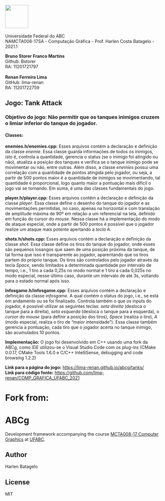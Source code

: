  <img src="https://upload.wikimedia.org/wikipedia/commons/e/ee/Ufabc_logo.png" width="75"/> <br /> <br /> Universidade Federal do ABC <br />
NAMCTA008-17SA - Computação Gráfica - Prof. Harlen Costa Batagelo - 2021.1



**Bruno Storer Franco Martins** <br /> Github: Bstorer <br /> RA: 11201721797 <br /> <br />
**Renan Ferreira Lima** <br /> GitHub: lima-renan	<br /> RA: 11201722759


## Jogo: Tank Attack <br />
### Objetivo do jogo: Não permitir que os tanques inimigos cruzem o limiar inferior do tanque do jogador.


#### Classes: <br />
**enemies.h/enemies.cpp:** Esses arquivos contém a declaração e definição da classe *enemie*. Essa classe guarda informações de todos os inimigos, isto é, controla a quantidade, gerencia o status (se o inimigo foi atingido ou não), atualiza a posição dos tanques e verifica se o tanque inimigo pode se movimentar ou não, entre outras. Além disso, a classe *enemies* possui uma correlação com a quantidade de pontos atingida pelo jogador, ou seja, a partir de 500 pontos maior é a quantidade de inimigos se movimentando, tal quantidade é proporcional, logo quanto maior a pontuação mais difícil o jogo vai se tornando. Em suma, é uma das classes fundamentais do jogo.

**player.h/player.cpp:** Esses arquivos contém a declaração e definição da classe *player*. Essa classe define o desenho do tanque do jogador e as movimentações permitidas, no caso, apenas na horizontal e com translação de amplitude máxima de 90º em relação a um referencial na tela, definido em função do cursor do *mouse*. Nessa classe há a implementação do modo de ataque especial, onde a partir de 500 pontos é possível que o jogador realize um ataque mais potente apertando a *tecla A*. 

**shots.h/shots.cpp:** Esses arquivos contém a declaração e definição da classe *shot*. Essa classe define os tiros do tanque do jogador, onde esses são pequenos losangos que saem de uma posição próxima da tanque, de tal forma que isso é transparente ao jogador, aparentando que os tiros partem do próprio tanque. Os tiros são controlados pelo jogador através da tecla *Space*, sendo limitados a determinada quantidade por intervalo de tempo, i.e., 1 tiro a cada 0,25s no modo normal e 1 tiro a cada 0,025s no modo especial, nesse último caso, durante um intervalo de até 3s, voltando para o estado normal após isso.

**Infosgame.h/infosgame.cpp:** Esses arquivos contém a declaração e definição da classe *infosgame*. A qual contém o status do jogo, i.e., se está em andamento ou se foi finalizado. Controla também o que os inputs do jogador, é possível utilizar as seguintes teclas: *seta direita* (desloca o tanque para a direita), *seta esquerda* (desloca o tanque para a esquerda), o *cursor do mouse* (para definir a posição dos tiros), *Space* (realiza o tiro), *A* (modo especial, realiza o tiro de “maior intensidade”). Essa classe também gerencia a pontuação, cada tiro que o jogador acerta no tanque inimigo, são acumulados 10 pontos.

**Implementação:** O jogo foi desenvolvido em C++ usando uma fork da ABCg, como IDE utilizou-se o Visual Studio Code com os plug-ins (CMake 0.0.17, CMake Tools 1.6.0 e C/C++ IntelliSense, debugging and code browsing 1.2.2)

**Link para a página do jogo:** <https://lima-renan.github.io/abcg/tanks/> <br />
**Link para código fonte:**  <https://github.com/lima-renan/COMP_GRAFICA_UFABC_2021>







# Fork from: <br />
# ABCg

Development framework accompanying the course [MCTA008-17 Computer Graphics](http://professor.ufabc.edu.br/~harlen.batagelo/cg/) at [UFABC](https://www.ufabc.edu.br/).

## Author

Harlen Batagelo

## License

MIT
